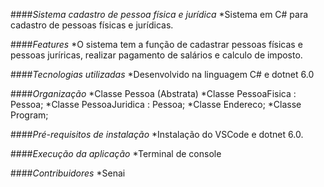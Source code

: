 ####*Sistema cadastro de pessoa física e jurídica*
*Sistema em C# para cadastro de pessoas físicas e jurídicas.

####*Features*
*O sistema tem a função de cadastrar pessoas físicas e pessoas juríricas, realizar pagamento de salários e calculo de imposto.

####*Tecnologias utilizadas*
*Desenvolvido na linguagem C# e dotnet 6.0

####*Organização*
*Classe Pessoa (Abstrata)
*Classe PessoaFisica : Pessoa;
*Classe PessoaJuridica : Pessoa;
*Classe Endereco;
*Classe Program;

####*Pré-requisitos de instalação*
*Instalação do VSCode e dotnet 6.0.

####*Execução da aplicação*
*Terminal de console

####*Contribuidores*
*Senai
